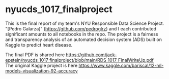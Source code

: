 # nyucds_1017_finalproject

This is the final report of my team's NYU Responsible Data Science Project. "[Pedro Galarza]" (https://github.com/pedroglrz) and I each contributed significant amounts to all notebooks in the repo. The project is a fairness and transparency analysis of an automated decision system (ADS) built on Kaggle to predict heart disease. 

The final PDF is shared here https://github.com/jack-epstein/nyucds_1017_finalproject/blob/main/RDS_1017_FinalWriteUp.pdf <br>
The original Kaggle project is here https://www.kaggle.com/bariscal/12-ml-models-visualization-92-accuracy

